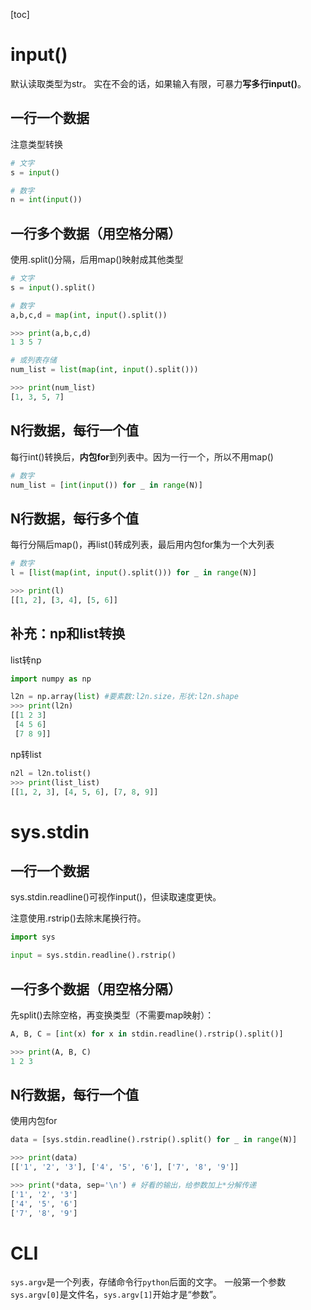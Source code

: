 [toc]

# input()
默认读取类型为str。
实在不会的话，如果输入有限，可暴力**写多行input()**。

## 一行一个数据
注意类型转换
```python
# 文字
s = input()

# 数字
n = int(input())
```
  
## 一行多个数据（用空格分隔）
使用.split()分隔，后用map()映射成其他类型

```python
# 文字
s = input().split()
```

```python
# 数字
a,b,c,d = map(int, input().split())

>>> print(a,b,c,d)
1 3 5 7

# 或列表存储
num_list = list(map(int, input().split()))

>>> print(num_list)
[1, 3, 5, 7]
```

## N行数据，每行一个值
每行int()转换后，**内包for**到列表中。因为一行一个，所以不用map()

```python
# 数字
num_list = [int(input()) for _ in range(N)]
```

## N行数据，每行多个值
每行分隔后map()，再list()转成列表，最后用内包for集为一个大列表

```python
# 数字
l = [list(map(int, input().split())) for _ in range(N)]

>>> print(l)
[[1, 2], [3, 4], [5, 6]]
```

## 补充：np和list转换
list转np
```python
import numpy as np

l2n = np.array(list) #要素数:l2n.size，形状:l2n.shape
>>> print(l2n)
[[1 2 3]
 [4 5 6]
 [7 8 9]]
```
np转list
```python
n2l = l2n.tolist()
>>> print(list_list)
[[1, 2, 3], [4, 5, 6], [7, 8, 9]]
```

# sys.stdin
## 一行一个数据
sys.stdin.readline()可视作input()，但读取速度更快。

注意使用.rstrip()去除末尾换行符。

```python
import sys

input = sys.stdin.readline().rstrip()
```

## 一行多个数据（用空格分隔）
先split()去除空格，再变换类型（不需要map映射）：

```python
A, B, C = [int(x) for x in stdin.readline().rstrip().split()]

>>> print(A, B, C)
1 2 3
```

## N行数据，每行一个值
使用内包for
```python
data = [sys.stdin.readline().rstrip().split() for _ in range(N)]

>>> print(data)
[['1', '2', '3'], ['4', '5', '6'], ['7', '8', '9']]

>>> print(*data, sep='\n') # 好看的输出，给参数加上*分解传递
['1', '2', '3']
['4', '5', '6']
['7', '8', '9']
```

#  CLI
`sys.argv`是一个列表，存储命令行`python`后面的文字。
一般第一个参数`sys.argv[0]`是文件名，`sys.argv[1]`开始才是“参数”。
